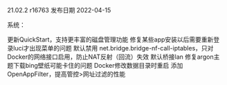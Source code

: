 21.02.2 r16763
发布日期 2022-04-15

系统：

更新QuickStart，支持更丰富的磁盘管理功能
修复某些app安装以后需要重新登录luci才出现菜单的问题
默认禁用 net.bridge.bridge-nf-call-iptables，只对Docker的网络接口启用，防止NAT反射（回流）失效
默认桥接lan
修复argon主题下载bing壁纸可能卡住的问题
Docker修改数据目录时重启
添加OpenAppFilter，提高管控>网址过滤的性能